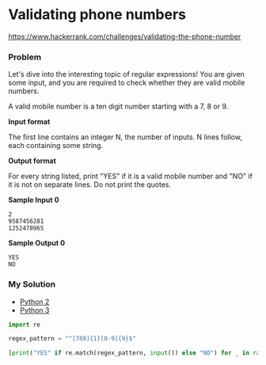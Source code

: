 # Validating phone numbers

https://www.hackerrank.com/challenges/validating-the-phone-number

### Problem

Let's dive into the interesting topic of regular expressions! You are given some input, and you are required to check whether they are valid mobile numbers.  
  
A valid mobile number is a ten digit number starting with a 7, 8 or 9.

**Input format**

The first line contains an integer N, the number of inputs.
N lines follow, each containing some string.

**Output format**

For every string listed, print "YES" if it is a valid mobile number and "NO" if it is not on separate lines. Do not print the quotes.

**Sample Input 0**

```
2
9587456281
1252478965
```

**Sample Output 0**

```
YES
NO
```

### My Solution

- [Python 2](python2.py)
- [Python 3](python3.py)
```python
import re

regex_pattern = "^[789]{1}[0-9]{9}$"

[print("YES" if re.match(regex_pattern, input()) else "NO") for _ in range(int(input()))]
````